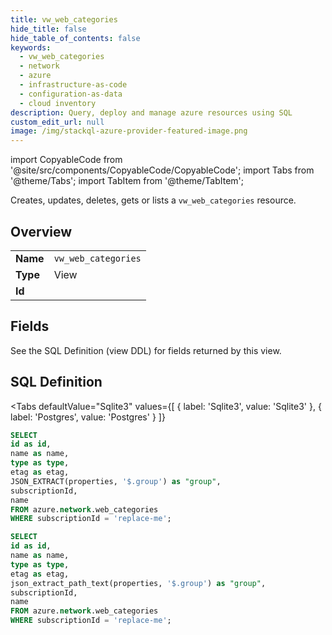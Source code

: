 ```yaml
--- 
title: vw_web_categories
hide_title: false
hide_table_of_contents: false
keywords:
  - vw_web_categories
  - network
  - azure
  - infrastructure-as-code
  - configuration-as-data
  - cloud inventory
description: Query, deploy and manage azure resources using SQL
custom_edit_url: null
image: /img/stackql-azure-provider-featured-image.png
---
```


import CopyableCode from '@site/src/components/CopyableCode/CopyableCode';
import Tabs from '@theme/Tabs';
import TabItem from '@theme/TabItem';

Creates, updates, deletes, gets or lists a <code>vw_web_categories</code> resource.

## Overview
<table><tbody>
<tr><td><b>Name</b></td><td><code>vw_web_categories</code></td></tr>
<tr><td><b>Type</b></td><td>View</td></tr>
<tr><td><b>Id</b></td><td><CopyableCode code="azure.network.vw_web_categories" /></td></tr>
</tbody></table>

## Fields

See the SQL Definition (view DDL) for fields returned by this view.

## SQL Definition

<Tabs
defaultValue="Sqlite3"
values={[
{ label: 'Sqlite3', value: 'Sqlite3' },
{ label: 'Postgres', value: 'Postgres' }
]}
>
<TabItem value="Sqlite3">

```sql
SELECT
id as id,
name as name,
type as type,
etag as etag,
JSON_EXTRACT(properties, '$.group') as "group",
subscriptionId,
name
FROM azure.network.web_categories
WHERE subscriptionId = 'replace-me';
```

</TabItem>
<TabItem value="Postgres">

```sql
SELECT
id as id,
name as name,
type as type,
etag as etag,
json_extract_path_text(properties, '$.group') as "group",
subscriptionId,
name
FROM azure.network.web_categories
WHERE subscriptionId = 'replace-me';
```

</TabItem>
</Tabs>
